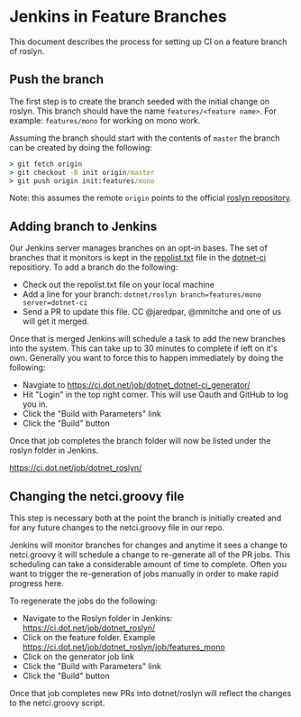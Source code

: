 # Jenkins in Feature Branches
This document describes the process for setting up CI on a feature branch of roslyn.

## Push the branch
The first step is to create the branch seeded with the initial change on roslyn. This branch should have the name `features/<feature name>`. For example: `features/mono` for working on mono work. 

Assuming the branch should start with the contents of `master` the branch can be created by doing the following:

``` cmd
> git fetch origin
> git checkout -B init origin/master
> git push origin init:features/mono
```

Note: this assumes the remote `origin` points to the official [roslyn repository](https://github.com/dotnet/roslyn).

## Adding branch to Jenkins
Our Jenkins server manages branches on an opt-in bases. The set of branches that it monitors is kept in the [repolist.txt](https://github.com/dotnet/dotnet-ci/blob/master/data/repolist.txt) file in the [dotnet-ci](https://github.com/dotnet/dotnet-ci) repositiory. To add a branch do the following:

- Check out the repolist.txt file on your local machine
- Add a line for your branch: `dotnet/roslyn branch=features/mono server=dotnet-ci`
- Send a PR to update this file. CC @jaredpar, @mmitche and one of us will get it merged. 

Once that is merged Jenkins will schedule a task to add the new branches into the system. This can take up to 30 minutes to complete if left on it's own. Generally you want to force this to happen immediately by doing the following:

- Navgiate to https://ci.dot.net/job/dotnet_dotnet-ci_generator/
- Hit "Login" in the top right corner. This will use Oauth and GitHub to log you in. 
- Click the "Build with Parameters" link
- Click the "Build" button 

Once that job completes the branch folder will now be listed under the roslyn folder in Jenkins.

https://ci.dot.net/job/dotnet_roslyn/

## Changing the netci.groovy file
This step is necessary both at the point the branch is initially created and for any future changes to the netci.groovy file in our repo. 

Jenkins will monitor branches for changes and anytime it sees a change to netci.groovy it will schedule a change to re-generate all of the PR jobs. This scheduling can take a considerable amount of time to complete. Often you want to trigger the re-generation of jobs manually in order to make rapid progress here. 

To regenerate the jobs do the following:

- Navigate to the Roslyn folder in Jenkins: https://ci.dot.net/job/dotnet_roslyn/
- Click on the feature folder. Example https://ci.dot.net/job/dotnet_roslyn/job/features_mono
- Click on the generator job link 
- Click the "Build with Parameters" link
- Click the "Build" button

Once that job completes new PRs into dotnet/roslyn will reflect the changes to the netci.groovy script.


